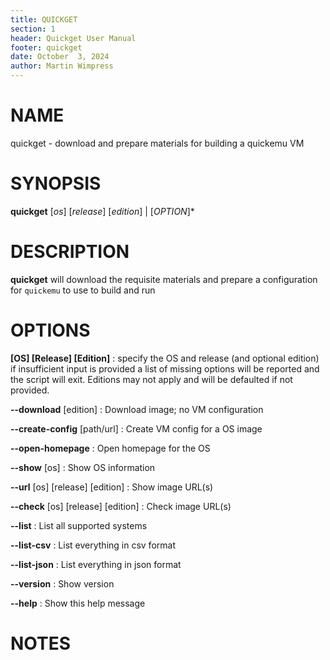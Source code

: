 ```yaml
---
title: QUICKGET
section: 1
header: Quickget User Manual
footer: quickget
date: October  3, 2024
author: Martin Wimpress
---
```


# NAME

quickget - download and prepare materials for building a quickemu VM

# SYNOPSIS

**quickget** [*os*] [*release*] [*edition*] | [*OPTION*]*

# DESCRIPTION

**quickget** will download the requisite materials and prepare a configuration for `quickemu` to use to build and run

# OPTIONS

**[OS] [Release] [Edition]**
: specify the OS and release (and optional edition)
if insufficient input is provided a list of missing options will be reported and the script will exit.  Editions may not apply and will be defaulted if not provided.

**\-\-download** <os> <release> [edition]
: Download image; no VM configuration

**\-\-create-config** <os> [path/url]
: Create VM config for a OS image

**\-\-open-homepage** <os>
: Open homepage for the OS

**\-\-show** [os]
: Show OS information

**\-\-url** [os] [release] [edition]
: Show image URL(s)

**\-\-check** [os] [release] [edition]
: Check image URL(s)

**\-\-list**
: List all supported systems

**\-\-list-csv**
: List everything in csv format

**\-\-list-json**
: List everything in json format

**\-\-version**
: Show version

**\-\-help**
: Show this help message

# NOTES
